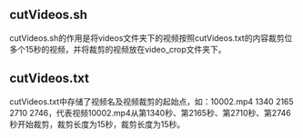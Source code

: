 
## cutVideos.sh
cutVideos.sh的作用是将videos文件夹下的视频按照cutVideos.txt的内容裁剪位多个15秒的视频，并将裁剪的视频放在video_crop文件夹下。
## cutVideos.txt
cutVideos.txt中存储了视频名及视频裁剪的起始点，如：10002.mp4 1340 2165 2710 2746，代表视频10002.mp4从第1340秒、第2165秒、第2710秒、第2746秒开始裁剪，裁剪长度为15秒，裁剪长度为15秒。
